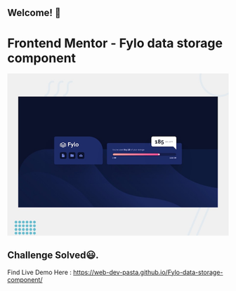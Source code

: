 ## Welcome! 👋

# Frontend Mentor - Fylo data storage component

![Design preview for the Fylo data storage component coding challenge](./design/desktop-preview.jpg)

## Challenge Solved😃.

Find Live Demo Here : https://web-dev-pasta.github.io/Fylo-data-storage-component/
